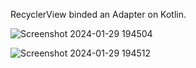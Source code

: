 RecyclerView binded an Adapter on Kotlin.






![Screenshot 2024-01-29 194504](https://github.com/gacmalony/GreenGrocery/assets/154236584/9850cf8d-9bb8-41dd-b35e-7550ba6544e4)






![Screenshot 2024-01-29 194512](https://github.com/gacmalony/GreenGrocery/assets/154236584/12014d66-acee-4767-80a1-1d0357bd8518)
